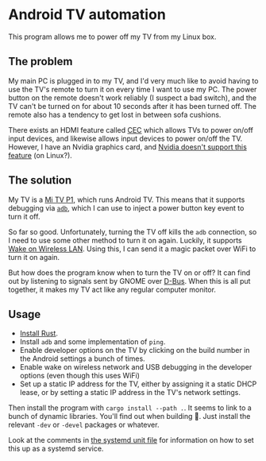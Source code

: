 # Android TV automation

This program allows me to power off my TV from my Linux box.

## The problem

My main PC is plugged in to my TV, and I'd very much like to avoid having to use
the TV's remote to turn it on every time I want to use my PC. The power button
on the remote doesn't work reliably (I suspect a bad switch), and the TV can't
be turned on for about 10 seconds after it has been turned off. The remote also
has a tendency to get lost in between sofa cushions.

There exists an HDMI feature called [CEC][cec] which allows TVs to power on/off
input devices, and likewise allows input devices to power on/off the TV.
However, I have an Nvidia graphics card, and [Nvidia doesn't support this
feature][nvidia] (on Linux?).

## The solution

My TV is a [Mi TV P1][tv], which runs Android TV. This means that it supports
debugging via [`adb`][adb], which I can use to inject a power button key event
to turn it off.

So far so good. Unfortunately, turning the TV off kills the `adb` connection, so
I need to use some other method to turn it on again. Luckily, it supports [Wake
on Wireless LAN][wol]. Using this, I can send it a magic packet over WiFi to
turn it on again.

But how does the program know when to turn the TV on or off? It can find out by
listening to signals sent by GNOME over [D-Bus][dbus]. When this is all put
together, it makes my TV act like any regular computer monitor.

## Usage

- [Install Rust][rustup].
- Install `adb` and some implementation of `ping`.
- Enable developer options on the TV by clicking on the build number in the
  Android settings a bunch of times.
- Enable wake on wireless network and USB debugging in the developer options
  (even though this uses WiFi)
- Set up a static IP address for the TV, either by assigning it a static DHCP
  lease, or by setting a static IP address in the TV's network settings.

Then install the program with `cargo install --path .`. It seems to link to a
bunch of dynamic libraries. You'll find out when building 🙂. Just install the
relevant `-dev` or `-devel` packages or whatever.

Look at the comments in [the systemd unit file](./tv-power.service) for
information on how to set this up as a systemd service.

[cec]: https://en.wikipedia.org/wiki/Consumer_Electronics_Control
[nvidia]: https://forums.developer.nvidia.com/t/hdmi-cec-support/31445
[tv]: https://www.mi.com/global/product/mi-tv-p1-55/
[adb]: https://developer.android.com/studio/command-line/adb
[wol]: https://en.wikipedia.org/wiki/Wake-on-LAN
[dbus]: https://www.freedesktop.org/wiki/Software/dbus/
[rustup]: https://rustup.rs/

